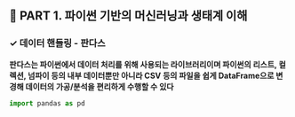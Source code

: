 <h2>📌 PART 1. 파이썬 기반의 머신러닝과 생태계 이해</h2>
<h3>✓ 데이터 핸들링 - 판다스</h3>

**판다스는 파이썬에서 데이터 처리를 위해 사용되는 라이브러리이며 파이썬의 리스트, 컬렉션, 넘파이 등의 내부 데이터뿐만 아니라 CSV 등의 파일을 쉽게 DataFrame으로 변경해 데이터의 가공/분석을 편리하게 수행할 수 있다**

```python
import pandas as pd
```